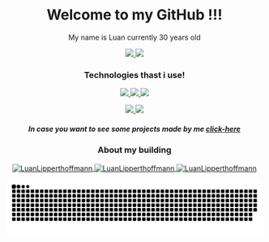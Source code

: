 <h1 align="center">Welcome to my GitHub !!!</h1>
<p align="center">My name is Luan currently 30 years old</p>

<div align="center">
    <a href="https://github.com/LuanlippertHoffmann">
        <img height="180em" src="https://github-readme-stats.vercel.app/api?username=LuanLippertHoffmann&show_icons=true&theme=omni" />
    </a>
    <a href="https://github.com/LuanLippertHoffmann">
        <img height="180em" src="https://github-readme-stats.vercel.app/api/top-langs/?username=LuanLippertHoffmann&layout=compact&theme=omni" />
    </a>
</div>

<h3 align="center">Technologies thast i use!</h3>
<p align="center">
    <a href="https://www.w3schools.com/html/default.asp">
        <img src="https://img.shields.io/badge/language-HTML-red"/>
    </a>
    <a href="https://www.w3schools.com/css/default.asp">
        <img src="https://img.shields.io/badge/language-CSS-blueviolet"/>
    </a>
    <a href="https://www.w3schools.com/js/default.asp">
        <img src="https://img.shields.io/badge/language-JavaScript-yellow"/>
    </a>
</p>

<p align="center">
    <a href="https://www.w3schools.com/java/default.asp">
        <img src="https://img.shields.io/badge/Framework-Java-brightgreen"/>
    </a>
    <a href="https://www.w3schools.com/python/default.asp">
        <img src="https://img.shields.io/badge/Framework-Python-blue"/>
    </a>
</p>

<h5 align="center">In case you want to see some projects made by me <a href="https://luanlipperthoffmann.github.io/L/" target="blank">click-here</a></h5>

<h3 align="center">About my building</h3>

<p align="center">
    <a href="https://www.linkedin.com/in/luan-lippert-hoffmann/" target="blank">
        <img align="center" src="https://cdn.jsdelivr.net/npm/simple-icons@3.0.1/icons/linkedin.svg" alt="LuanLipperthoffmann" height="20" width="20" />
    </a>
    <a href="https://www.facebook.com/luan.lipperthoffmann.1" target="blank">
        <img align="center" src="https://cdn.jsdelivr.net/npm/simple-icons@3.0.1/icons/facebook.svg" alt="LuanLipperthoffmann" height="20" width="20" />
    </a>
    <a href="https://www.instagram.com/luanlippert/?hl=pt-br" target="blank">
        <img align="center" src="https://cdn.jsdelivr.net/npm/simple-icons@3.0.1/icons/instagram.svg" alt="LuanLipperthoffmann" height="20" width="20" />
    </a>
</p>

![Snake animation](https://github.com/luanlipperthoffmann/luanlipperthoffmann/blob/output/github-contribution-grid-snake.svg)
